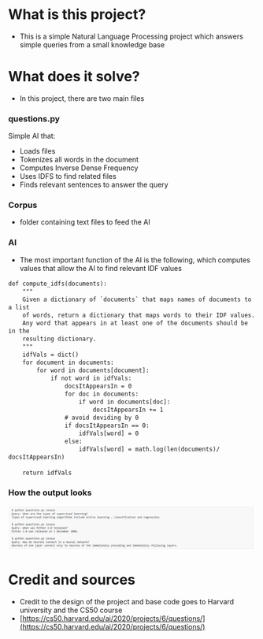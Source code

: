 # What is this project?
- This is a simple Natural Language Processing project which answers simple queries from a small knowledge base
# What does it solve?
- In this project, there are two main files
### questions.py
Simple AI that:
- Loads files
- Tokenizes all words in the document
- Computes Inverse Dense Frequency
- Uses IDFS to find related files
- Finds relevant sentences to answer the query
### Corpus
- folder containing text files to feed the AI
### AI
- The most important function of the AI is the following, which computes values that allow the AI to find relevant IDF values
```
def compute_idfs(documents):
    """
    Given a dictionary of `documents` that maps names of documents to a list
    of words, return a dictionary that maps words to their IDF values.
    Any word that appears in at least one of the documents should be in the
    resulting dictionary.
    """
    idfVals = dict()
    for document in documents:
        for word in documents[document]:
            if not word in idfVals:
                docsItAppearsIn = 0
                for doc in documents:
                    if word in documents[doc]:
                        docsItAppearsIn += 1
                # avoid deviding by 0 
                if docsItAppearsIn == 0:
                    idfVals[word] = 0
                else:
                    idfVals[word] = math.log(len(documents)/ docsItAppearsIn)
            
    return idfVals
```
### How the output looks
![alt text](https://github.com/garciadiazjuan/AI/blob/main/LANGUAGE/Questions/images/example%20output.png)

# Credit and sources
- Credit to the design of the project and base code goes to Harvard university and the CS50 course
- [https://cs50.harvard.edu/ai/2020/projects/6/questions/](https://cs50.harvard.edu/ai/2020/projects/6/questions/)
